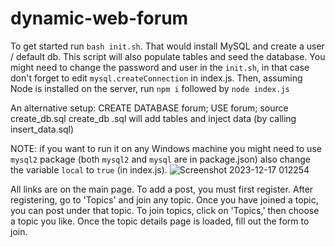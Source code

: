 # dynamic-web-forum

To get started run `bash init.sh`. That would install MySQL and create a user / default db.
This script will also populate tables and seed the database.
You might need to change the password and user in the `init.sh`, in that case don't forget to edit `mysql.createConnection` in index.js.
Then, assuming Node is installed on the server, run `npm i` followed by `node index.js`

An alternative setup:
CREATE DATABASE forum;
USE forum;
source create_db.sql
create_db .sql will add tables and inject data (by calling insert_data.sql)

NOTE: if you want to run it on any Windows machine you might need to use
`mysql2` package (both `mysql2` and `mysql` are in package.json) also change the
variable `local` to `true` (in index.js).
![Screenshot 2023-12-17 012254](https://github.com/alekslario/dynamic-web-forum/assets/29345608/f8375bf3-6c3f-4d41-9d48-76c7310d80e5)



All links are on the main page. To add a post, you must first register. After registering, go to 'Topics' and join any topic. Once you have joined a topic, you can post under that topic. To join topics, click on 'Topics,' then choose a topic you like. Once the topic details page is loaded, fill out the form to join.
